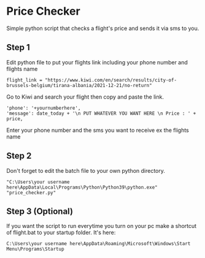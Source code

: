 # Price Checker
Simple python script that checks a flight's price and sends it via sms to you.

## Step 1
Edit python file to put your flights link including your phone number and flights name

    flight_link = "https://www.kiwi.com/en/search/results/city-of-brussels-belgium/tirana-albania/2021-12-21/no-return"
Go to Kiwi and search your flight then copy and paste the link.

    'phone': '+yournumberhere',
    'message': date_today + '\n PUT WHATEVER YOU WANT HERE \n Price : ' + price,
Enter your phone number and the sms you want to receive ex the flights name
## Step 2
Don't forget to edit the batch file to your own python directory.

    "C:\Users\your username here\AppData\Local\Programs\Python\Python39\python.exe" "price_checker.py"

## Step 3 (Optional)
If you want the script to run everytime you turn on your pc make a shortcut of flight.bat to your startup folder. 
It's here:

    C:\Users\your username here\AppData\Roaming\Microsoft\Windows\Start Menu\Programs\Startup
